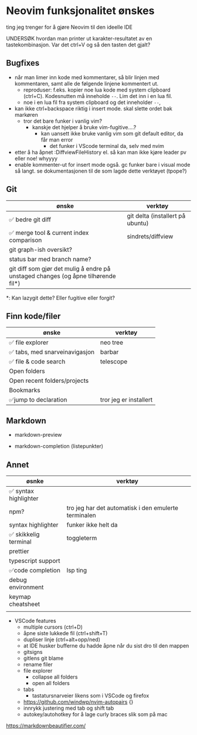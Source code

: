 # Neovim funksjonalitet ønskes

ting jeg trenger for å gjøre Neovim til den ideelle IDE

UNDERSØK hvordan man printer ut karakter-resultatet av en tastekombinasjon. Var det ctrl+V og så den tasten det gjalt?

## Bugfixes

-   når man limer inn kode med kommentarer, så blir linjen med kommentaren, samt alle de følgende linjene kommentert ut.
    -   reproduser: f.eks. kopier noe lua kode med system clipboard (ctrl+C). Kodesnutten må inneholde `--`. Lim det inn i en lua fil.
    -   noe i en lua fil fra system clipboard og det inneholder `--`,
- kan ikke ctrl+backspace riktig i insert mode. skal slette ordet bak markøren
  - tror det bare funker i vanlig vim?
     - kanskje det hjelper å bruke vim-fugitive....?
        - kan uansett ikke bruke vanlig vim som git default editor, da får man error
          - det funker i VScode terminal da, selv med nvim
- etter å ha åpnet :DiffviewFileHistory el. så kan man ikke kjøre leader pv eller noe! whyyyy
- enable kommenter-ut for insert mode også. gc funker bare i visual mode så langt. se dokumentasjonen til de som lagde dette verktøyet (tpope?)

## Git

| ønske                                   | verktøy                                          |
| --------------------------------------- | ------------------------------------------------ |
| ✅ bedre git diff                        | git delta (installert på ubuntu)                |
| ✅ merge tool & current index comparison | sindrets/diffview                                                |
| git graph-ish oversikt?                 |                                                  |
| status bar med branch name?             |                                                  |
| git diff som gjør det mulig å endre på unstaged changes (og åpne tilhørende fil*)             |                                                  |

*: Kan lazygit dette? Eller fugitive eller forgit?

## Finn kode/filer

| ønske                         | verktøy                |
| ----------------------------- | ---------------------- |
| ✅ file explorer               | neo tree               |
| ✅ tabs, med snarveinavigasjon | barbar                 |
| ✅ file & code search          | telescope              |
| Open folders                  |                        |
| Open recent folders/projects  |                        |
| Bookmarks                     |                        |
| ✅jump to declaration          | tror jeg er installert |

## Markdown

-   markdown-preview

-   markdown-completion (listepunkter)

## Annet

| øsnke                | verktøy                                              |
| -------------------- | ---------------------------------------------------- |
| ✅ syntax highlighter |                                                      |
| npm?                 | tro jeg har det automatisk i den emulerte terminalen |
| syntax highlighter   | funker ikke helt da                                  |
| ✅ skikkelig terminal | toggleterm                                           |
| prettier             |                                                      |
| typescript support   |                                                      |
| ✅code completion     | lsp ting                                             |
| debug environment    |                                                      |
| keymap cheatsheet    |                                                      |
|                      |                                                      |

-   VSCode features
    -   multiple cursors (ctrl+D)
    -   åpne siste lukkede fil (ctrl+shift+T)
    -   dupliser linje (ctrl+alt+opp/ned)
    -   at IDE husker bufferne du hadde åpne når du sist dro til den mappen
    -  gitsigns
    - gitlens git blame
    - rename filer
    - file explorer
        - collapse all folders
        - open all folders
    - tabs
       - tastatursnarveier likens som i VSCode og firefox
    - https://github.com/windwp/nvim-autopairs {}
    - innrykk justering med tab og shift tab
    - autokey/autohotkey for å lage curly braces slik som på mac 



https://markdownbeautifier.com/




